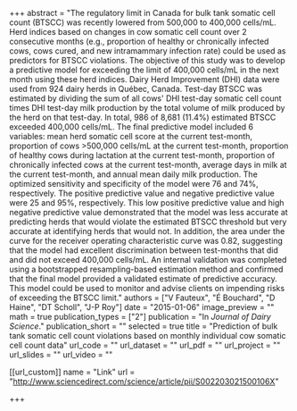 +++
abstract = "The regulatory limit in Canada for bulk tank somatic cell count (BTSCC) was recently lowered from 500,000 to 400,000 cells/mL. Herd indices based on changes in cow somatic cell count over 2 consecutive months (e.g., proportion of healthy or chronically infected cows, cows cured, and new intramammary infection rate) could be used as predictors for BTSCC violations. The objective of this study was to develop a predictive model for exceeding the limit of 400,000 cells/mL in the next month using these herd indices. Dairy Herd Improvement (DHI) data were used from 924 dairy herds in Québec, Canada. Test-day BTSCC was estimated by dividing the sum of all cows' DHI test-day somatic cell count times DHI test-day milk production by the total volume of milk produced by the herd on that test-day. In total, 986 of 8,681 (11.4%) estimated BTSCC exceeded 400,000 cells/mL. The final predictive model included 6 variables: mean herd somatic cell score at the current test-month, proportion of cows >500,000 cells/mL at the current test-month, proportion of healthy cows during lactation at the current test-month, proportion of chronically infected cows at the current test-month, average days in milk at the current test-month, and annual mean daily milk production. The optimized sensitivity and specificity of the model were 76 and 74%, respectively. The positive predictive value and negative predictive value were 25 and 95%, respectively. This low positive predictive value and high negative predictive value demonstrated that the model was less accurate at predicting herds that would violate the estimated BTSCC threshold but very accurate at identifying herds that would not. In addition, the area under the curve for the receiver operating characteristic curve was 0.82, suggesting that the model had excellent discrimination between test-months that did and did not exceed 400,000 cells/mL. An internal validation was completed using a bootstrapped resampling-based estimation method and confirmed that the final model provided a validated estimate of predictive accuracy. This model could be used to monitor and advise clients on impending risks of exceeding the BTSCC limit."
authors = ["V Fauteux", "É Bouchard", "D Haine", "DT Scholl", "J-P Roy"]
date = "2015-01-06"
image_preview = ""
math = true
publication_types = ["2"]
publication = "In *Journal of Dairy Science*."
publication_short = ""
selected = true
title = "Prediction of bulk tank somatic cell count violations based on monthly individual cow somatic cell count data"
url_code = ""
url_dataset = ""
url_pdf = ""
url_project = ""
url_slides = ""
url_video = ""

[[url_custom]]
name = "Link"
url = "http://www.sciencedirect.com/science/article/pii/S002203021500106X"

+++

